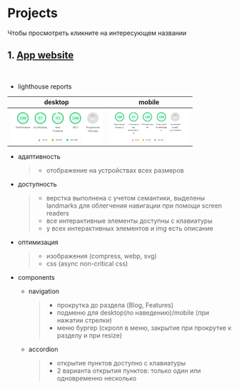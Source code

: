 # Projects

Чтобы просмотреть кликните на интересующем названии

 ## 1. [App website](https://elenafrontend.github.io/layouts/plan_app/index.html) ##
<br>

- lighthouse reports

desktop  | mobile
------------- | -------------
<img src='plan_app/img/desktop-report_lighthouse.jpg' align='right' height='80px'> | <img src='plan_app/img/mobile_report_lighthouse.jpg' align='right' height='80px'>  


- адаптивность
  >- отображение на устройствах всех размеров

- доступность  
  >- верстка выполнена с учетом семантики, выделены landmarks для облегчения навигации при помощи screen readers
  >- все интерактивные элементы доступны с клавиатуры 
  >- у всех интерактивных элементов и img есть описание
  
- оптимизация
  >- изображения (compress, webp, svg)
  >- css (async non-critical css)

- components
  - navigation
    >- прокрутка до раздела (Blog, Features)
    >- подменю для desktop(по наведению)/mobile (при нажатии стрелки)
	>- меню бургер (скролл в меню, закрытие при прокрутке к разделу и при resize)
  - accordion
	  >- открытие пунктов доступно с клавиатуры
	  >- 2 варианта открытия пунктов: только один или одновременно несколько
	 
